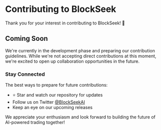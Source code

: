 # Contributing to BlockSeek

Thank you for your interest in contributing to BlockSeek! 🚀

## Coming Soon

We're currently in the development phase and preparing our contribution guidelines. While we're not accepting direct contributions at this moment, we're excited to open up collaboration opportunities in the future.

### Stay Connected

The best ways to prepare for future contributions:

- ⭐ Star and watch our repository for updates
- Follow us on Twitter [@BlockSeekAI](https://twitter.com/blockseekai)
- Keep an eye on our upcoming releases

We appreciate your enthusiasm and look forward to building the future of AI-powered trading together! 